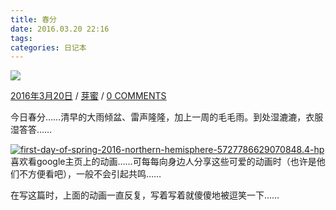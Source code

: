 ```yaml
---
title: 春分
date: 2016.03.20 22:16
tags: 
categories: 日记本
---
```


[![](http://upload-images.jianshu.io/upload_images/1171873-d736311cf0ef9653.jpg?imageMogr2/auto-orient/strip%7CimageView2/2/w/1240)](http://yamida.org/2016/03/20/%e6%98%a5%e5%88%86/)

[2016年3月20日](http://yamida.org/2016/03/20/%e6%98%a5%e5%88%86/) / [芽蜜](http://yamida.org/author/rabbit/) / [0 COMMENTS](http://yamida.org/2016/03/20/%e6%98%a5%e5%88%86/#respond)

今日春分……清早的大雨倾盆、雷声隆隆，加上一周的毛毛雨。到处湿漉漉，衣服湿答答……

[![first-day-of-spring-2016-northern-hemisphere-5727786629070848.4-hp](http://upload-images.jianshu.io/upload_images/1171873-bd5b31cc2a9883e8.gif?imageMogr2/auto-orient/strip)](http://7xn7w0.com1.z0.glb.clouddn.com/wp-content/uploads/2016/03/first-day-of-spring-2016-northern-hemisphere-5727786629070848.4-hp.gif)
喜欢看google主页上的动画……可每每向身边人分享这些可爱的动画时（也许是他们不方便看吧），一般不会引起共鸣……

在写这篇时，上面的动画一直反复，写着写着就傻傻地被逗笑一下……


